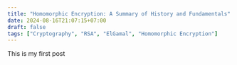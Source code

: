 ```yaml
---
title: "Homomorphic Encryption: A Summary of History and Fundamentals"
date: 2024-08-16T21:07:15+07:00
draft: false
tags: ["Cryptography", "RSA", "ElGamal", "Homomorphic Encryption"]
---
```


This is my first post